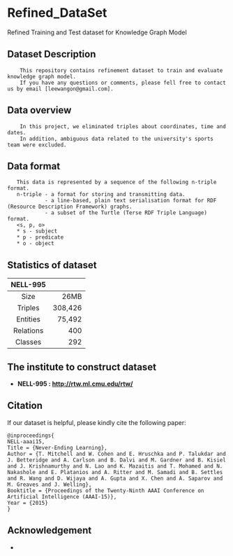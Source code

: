 # Refined_DataSet
Refined Training and Test dataset for Knowledge Graph Model

## Dataset Description
```description01
    This repository contains refinement dataset to train and evaluate knowledge graph model.
    If you have any questions or comments, please fell free to contact us by email [leewangon@gmail.com].
```

## Data overview
```description02
    In this project, we eliminated triples about coordinates, time and dates.  
    In addition, ambiguous data related to the university's sports team were excluded.
```

## Data format
```description03
   This data is represented by a sequence of the following n-triple format.
   n-triple - a format for storing and transmitting data. 
            - a line-based, plain text serialisation format for RDF (Resource Description Framework) graphs.
            - a subset of the Turtle (Terse RDF Triple Language) format.
   <s, p, o>
   * s - subject
   * p - predicate
   * o - object
```  


## Statistics of dataset
|NELL-995||
|:-----------:|------------:|
|Size|26MB|
|Triples|308,426|
|Entities|75,492|
|Relations|400|
|Classes|292|

## The institute to construct dataset
 * __NELL-995 : http://rtw.ml.cmu.edu/rtw/__

## Citation
If our dataset is helpful, please kindly cite the following paper:
```description04
@inproceedings{
NELL-aaai15, 
Title = {Never-Ending Learning}, 
Author = {T. Mitchell and W. Cohen and E. Hruschka and P. Talukdar and J. Betteridge and A. Carlson and B. Dalvi and M. Gardner and B. Kisiel and J. Krishnamurthy and N. Lao and K. Mazaitis and T. Mohamed and N. Nakashole and E. Platanios and A. Ritter and M. Samadi and B. Settles and R. Wang and D. Wijaya and A. Gupta and X. Chen and A. Saparov and M. Greaves and J. Welling}, 
Booktitle = {Proceedings of the Twenty-Ninth AAAI Conference on Artificial Intelligence (AAAI-15)}, 
Year = {2015}
}
```

## Acknowledgement
 * 
